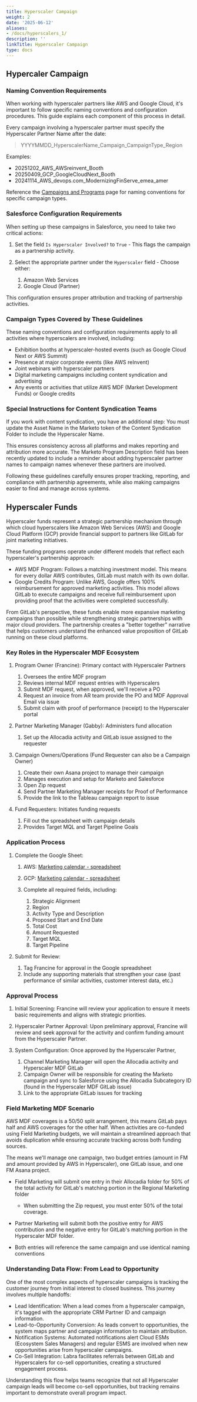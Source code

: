 ```yaml
---
title: Hyperscaler Campaign
weight: 2
date: '2025-06-12'
aliases:
- /docs/hyperscalers_1/
description: ''
linkTitle: Hyperscaler Campaign
type: docs
---
```


## Hypercaler Campaign

### Naming Convention Requirements

When working with hyperscaler partners like AWS and Google Cloud, it's important to follow specific naming conventions and configuration procedures. This guide explains each component of this process in detail.

Every campaign involving a hyperscaler partner must specify the Hyperscaler Partner Name after the date:
> YYYYMMDD_HyperscalerName_Campaign_CampaignType_Region

Examples:

- 20251202_AWS_AWSreinvent_Booth
- 20250409_GCP_GoogleCloudNext_Booth
- 20241114_AWS_devops.com_ModernizingFinServe_emea_amer

Reference the [Campaigns and Programs](/handbook/marketing/marketing-operations/campaigns-and-programs/#hybrid-marketo-templates) page for naming conventions for specific campaign types.

### Salesforce Configuration Requirements

When setting up these campaigns in Salesforce, you need to take two critical actions:

1. Set the field `Is Hyperscaler Involved?` to `True` - This flags the campaign as a partnership activity.
2. Select the appropriate partner under the `Hyperscaler` field - Choose either:

   1. Amazon Web Services
   2. Google Cloud (Partner)

This configuration ensures proper attribution and tracking of partnership activities.

### Campaign Types Covered by These Guidelines

These naming conventions and configuration requirements apply to all activities where hyperscalers are involved, including:

- Exhibition booths at hyperscaler-hosted events (such as Google Cloud Next or AWS Summit)
- Presence at major corporate events (like AWS reInvent)
- Joint webinars with hyperscaler partners
- Digital marketing campaigns including content syndication and advertising
- Any events or activities that utilize AWS MDF (Market Development Funds) or Google credits

### Special Instructions for Content Syndication Teams

If you work with content syndication, you have an additional step: You must update the Asset Name in the Marketo token of the Content Syndication Folder to include the Hyperscaler Name.

This ensures consistency across all platforms and makes reporting and attribution more accurate. The Marketo Program Description field has been recently updated to include a reminder about adding hyperscaler partner names to campaign names whenever these partners are involved.

Following these guidelines carefully ensures proper tracking, reporting, and compliance with partnership agreements, while also making campaigns easier to find and manage across systems.

## Hyperscaler Funds

Hyperscaler funds represent a strategic partnership mechanism through which cloud hyperscalers like Amazon Web Services (AWS) and Google Cloud Platform (GCP) provide financial support to partners like GitLab for joint marketing initiatives.

These funding programs operate under different models that reflect each hyperscaler's partnership approach:

- AWS MDF Program: Follows a matching investment model. This means for every dollar AWS contributes, GitLab must match with its own dollar.
- Google Credits Program: Unlike AWS, Google offers 100% reimbursement for approved marketing activities. This model allows GitLab to execute campaigns and receive full reimbursement upon providing proof that the activities were completed successfully.

From GitLab's perspective, these funds enable more expansive marketing campaigns than possible while strengthening strategic partnerships with major cloud providers. The partnership creates a "better together" narrative that helps customers understand the enhanced value proposition of GitLab running on these cloud platforms.

### Key Roles in the Hyperscaler MDF Ecosystem

1. Program Owner (Francine): Primary contact with Hyperscaler Partners

   1. Oversees the entire MDF program
   2. Reviews internal MDF request entries with Hyperscalers
   3. Submit MDF request, when approved, we'll receive a PO
   4. Request an invoice from AR team provide the PO and MDF Approval Email via issue
   5. Submit claim with proof of performance (receipt) to the Hyperscaler portal

2. Partner Marketing Manager (Gabby): Administers fund allocation

   1. Set up the Allocadia activity and GitLab issue assigned to the requester

3. Campaign Owners/Operations (Fund Requester can also be a Campaign Owner)

   1. Create their own Asana project to manage their campaign
   2. Manages execution and setup for Marketo and Salesforce
   3. Open Zip request
   4. Send Partner Marketing Manager receipts for Proof of Performance
   5. Provide the link to the Tableau campaign report to issue

4. Fund Requesters: Initiates funding requests

   1. Fill out the spreadsheet with campaign details
   2. Provides Target MQL and Target Pipeline Goals

### Application Process

1. Complete the Google Sheet:

    1. AWS: [Marketing calendar - spreadsheet](https://docs.google.com/spreadsheets/d/1Ej_QJpTI0u_hPwB-jJKcqTviIAnmS1wgctfabgfUlPM/edit?gid=2978057#gid=2978057)
    2. GCP: [Marketing calendar - spreadsheet](https://docs.google.com/spreadsheets/d/1B2mSraHHhCMbK96Sx0ZQlXTI6J7tIp5LNeWdsnKetrE/edit?usp=sharing)
    3. Complete all required fields, including:

       1. Strategic Alignment
       2. Region
       3. Activity Type and Description
       4. Proposed Start and End Date
       5. Total Cost
       6. Amount Requested
       7. Target MQL
       8. Target Pipeline

2. Submit for Review:

    1. Tag Francine for approval in the Google spreadsheet
    1. Include any supporting materials that strengthen your case (past performance of similar activities, customer interest data, etc.)

### Approval Process

1. Initial Screening: Francine will review your application to ensure it meets basic requirements and aligns with strategic priorities.
2. Hyperscaler Partner Approval: Upon preliminary approval, Francine will review and seek approval for the activity and confirm funding amount from the Hyperscaler Partner.
3. System Configuration: Once approved by the Hyperscaler Partner,

    1. Channel Marketing Manager will open the Allocadia activity and Hyperscaler MDF GitLab
    2. Campaign Owner will be responsible for creating the Marketo campaign and sync to Salesforce using the Allocadia Subcategory ID (found in the Hyperscaler MDF GitLab issue)
    3. Link to the appropriate GitLab issues for tracking

### Field Marketing MDF Scenario

AWS MDF coverages is a 50/50 split arrangement, this means GitLab pays half and AWS coverages for the other half. When activities are co-funded using Field Marketing budgets, we will maintain a streamlined approach that avoids duplication while ensuring accurate tracking across both funding sources. 

The means we'll manage one campaign, two budget entries (amount in FM and amount provided by AWS in Hyperscaler), one GitLab issue, and one FM Asana project.

- Field Marketing will submit one entry in their Allocadia folder for 50% of the total activity for GitLab's matching portion in the Regional Marketing folder

  - When submitting the Zip request, you must enter 50% of the total coverage.

- Partner Marketing will submit both the positive entry for AWS contribution and the negative entry for GitLab's matching portion in the Hyperscaler MDF folder.
- Both entries will reference the same campaign and use identical naming conventions

### Understanding Data Flow: From Lead to Opportunity

One of the most complex aspects of hyperscaler campaigns is tracking the customer journey from initial interest to closed business. This journey involves multiple handoffs:

- Lead Identification: When a lead comes from a hyperscaler campaign, it's tagged with the appropriate CRM Partner ID and campaign information.
- Lead-to-Opportunity Conversion: As leads convert to opportunities, the system maps partner and campaign information to maintain attribution.
- Notification Systems: Automated notifications alert Cloud ESMs (Ecosystem Sales Managers) and regular ESMS are involved when new opportunities arise from hyperscaler campaigns.
- Co-Sell Integration: Labra facilitates referrals between GitLab and Hyperscalers for co-sell opportunities, creating a structured engagement process.

Understanding this flow helps teams recognize that not all Hyperscaler campaign leads will become co-sell opportunities, but tracking remains important to demonstrate overall program impact.
